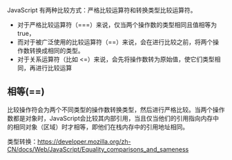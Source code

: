 JavaScript 有两种比较方式：严格比较运算符和转换类型比较运算符。

- 对于严格比较运算符（===）来说，仅当两个操作数的类型相同且值相等为 true，
- 而对于被广泛使用的比较运算符（==）来说，会在进行比较之前，将两个操作数转换成相同的类型。
- 对于关系运算符（比如 <=）来说，会先将操作数转为原始值，使它们类型相同，再进行比较运算


## 相等(==)

比较操作符会为两个不同类型的操作数转换类型，然后进行严格比较。当两个操作数都是对象时，JavaScript会比较其内部引用，当且仅当他们的引用指向内存中的相同对象（区域）时才相等，即他们在栈内存中的引用地址相同。



类型转换：https://developer.mozilla.org/zh-CN/docs/Web/JavaScript/Equality_comparisons_and_sameness